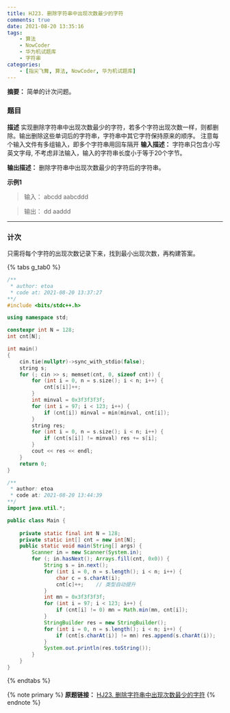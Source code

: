 ```yaml
---
title: HJ23. 删除字符串中出现次数最少的字符
comments: true
date: 2021-08-20 13:35:16
tags:
    - 算法
    - NowCoder
    - 华为机试题库
    - 字符串
categories:
    - [指尖飞舞, 算法, NowCoder, 华为机试题库]
---
```

__摘要：__
简单的计次问题。
<!-- more -->


### 题目

__描述__
实现删除字符串中出现次数最少的字符，若多个字符出现次数一样，则都删除。输出删除这些单词后的字符串，字符串中其它字符保持原来的顺序。
注意每个输入文件有多组输入，即多个字符串用回车隔开
__输入描述：__
字符串只包含小写英文字母, 不考虑非法输入，输入的字符串长度小于等于20个字节。

__输出描述：__
删除字符串中出现次数最少的字符后的字符串。

__示例1__
> 输入：
abcdd
aabcddd

> 输出：
dd
aaddd
___

### 计次

只需将每个字符的出现次数记录下来，找到最小出现次数，再构建答案。

{% tabs g_tab0 %}
<!-- tab C++ -->
```c++
/**
 * author: etoa
 * code at: 2021-08-20 13:37:27
**/
#include <bits/stdc++.h>

using namespace std;

constexpr int N = 128;
int cnt[N];

int main() 
{
    cin.tie(nullptr)->sync_with_stdio(false);
    string s;
    for (; cin >> s; memset(cnt, 0, sizeof cnt)) {
        for (int i = 0, n = s.size(); i < n; i++) {
            cnt[s[i]]++;
        }
        int minval = 0x3f3f3f3f;
        for (int i = 97; i < 123; i++) {
            if (cnt[i]) minval = min(minval, cnt[i]);
        }
        string res;
        for (int i = 0, n = s.size(); i < n; i++) {
            if (cnt[s[i]] != minval) res += s[i];
        }
        cout << res << endl;
    }
    return 0;
}
```
<!-- endtab -->

<!-- tab Java -->
```java
/**
 * author: etoa
 * code at: 2021-08-20 13:44:39
**/
import java.util.*;

public class Main {
    
    private static final int N = 128;
    private static int[] cnt = new int[N];
    public static void main(String[] args) {
        Scanner in = new Scanner(System.in);
        for (; in.hasNext(); Arrays.fill(cnt, 0x0)) {
            String s = in.next();
            for (int i = 0, n = s.length(); i < n; i++) {
                char c = s.charAt(i);
                cnt[c]++;    // 类型自动提升
            }
            int mn = 0x3f3f3f3f;
            for (int i = 97; i < 123; i++) {
                if (cnt[i] != 0) mn = Math.min(mn, cnt[i]);
            }
            StringBuilder res = new StringBuilder();
            for (int i = 0, n = s.length(); i < n; i++) {
                if (cnt[s.charAt(i)] != mn) res.append(s.charAt(i));
            }
            System.out.println(res.toString());
        }
    }
}
```
<!-- endtab -->
{% endtabs %}


{% note primary %}
__原题链接：__ [HJ23. 删除字符串中出现次数最少的字符](https://www.nowcoder.com/practice/05182d328eb848dda7fdd5e029a56da9?tpId=37&&tqId=21246&rp=1&ru=/ta/huawei&qru=/ta/huawei/question-ranking)
{% endnote %}